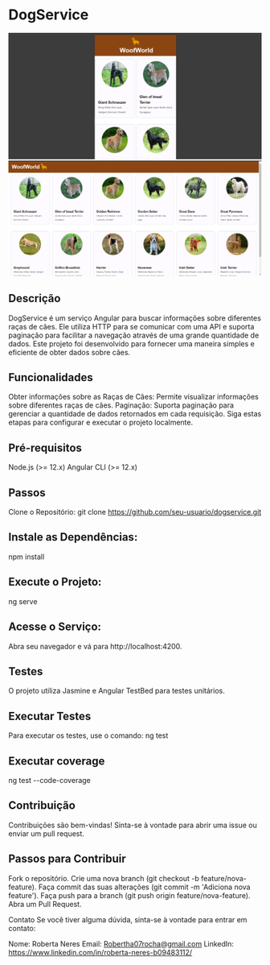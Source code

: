 # DogService

![image](.github/preview-m.png)
![image](.github/preview.png)

## Descrição
DogService é um serviço Angular para buscar informações sobre diferentes raças de cães. Ele utiliza HTTP para se comunicar com uma API e suporta paginação para facilitar a navegação através de uma grande quantidade de dados. Este projeto foi desenvolvido para fornecer uma maneira simples e eficiente de obter dados sobre cães.

## Funcionalidades
Obter informações sobre as Raças de Cães: Permite visualizar informações sobre diferentes raças de cães.
Paginação: Suporta paginação para gerenciar a quantidade de dados retornados em cada requisição.
Siga estas etapas para configurar e executar o projeto localmente.

## Pré-requisitos
Node.js (>= 12.x)
Angular CLI (>= 12.x)

## Passos
Clone o Repositório:
git clone https://github.com/seu-usuario/dogservice.git

## Instale as Dependências:
npm install

## Execute o Projeto:
ng serve

## Acesse o Serviço:
Abra seu navegador e vá para http://localhost:4200.

## Testes
O projeto utiliza Jasmine e Angular TestBed para testes unitários.

## Executar Testes
Para executar os testes, use o comando:
ng test

## Executar coverage
ng test --code-coverage

## Contribuição
Contribuições são bem-vindas! Sinta-se à vontade para abrir uma issue ou enviar um pull request.

## Passos para Contribuir
Fork o repositório.
Crie uma nova branch (git checkout -b feature/nova-feature).
Faça commit das suas alterações (git commit -m 'Adiciona nova feature').
Faça push para a branch (git push origin feature/nova-feature).
Abra um Pull Request.

Contato
Se você tiver alguma dúvida, sinta-se à vontade para entrar em contato:

Nome: Roberta Neres
Email: Robertha07rocha@gmail.com
LinkedIn: https://www.linkedin.com/in/roberta-neres-b09483112/
